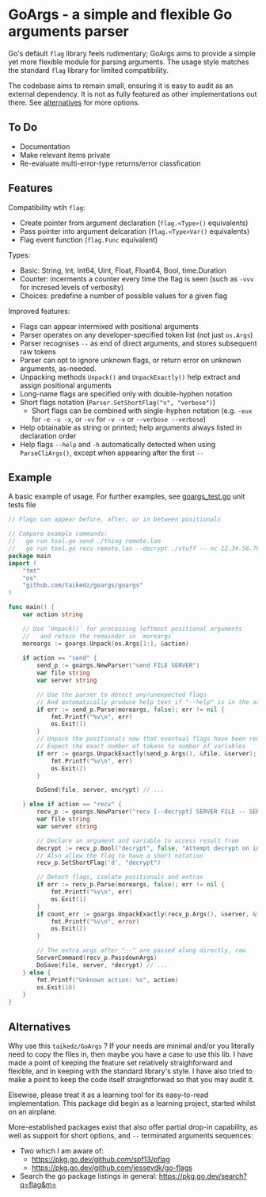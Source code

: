 # GoArgs - a simple and flexible Go arguments parser

Go's default `flag` library feels rudimentary; GoArgs aims to provide a simple yet more flexible module for parsing arguments.
The usage style matches the standard `flag` library for limited compatibility.

The codebase aims to remain small, ensuring it is easy to audit as an external dependency. It is not as fully featured as other implementations out there. See [alternatives](#alternatives) for more options.

## To Do

* Documentation
* Make relevant items private
* Re-evaluate multi-error-type returns/error classfication

## Features

Compatibility wtih `flag`:

* Create pointer from argument declaration (`flag.<Type>()` equivalents)
* Pass pointer into argument delcaration (`flag.<Type>Var()` equivalents)
* Flag event function (`flag.Func` equivalent)

Types:

* Basic: String, Int, Int64, Uint, Float, Float64, Bool, time.Duration
* Counter: incerments a counter every time the flag is seen (such as `-vvv` for incresed levels of verbosity)
* Choices: predefine a number of possible values for a given flag

Improved features:

* Flags can appear intermixed with positional arguments
* Parser operates on any developer-specified token list (not just `os.Args`)
* Parser recognises `--` as end of direct arguments, and stores subsequent raw tokens
* Parser can opt to ignore unknown flags, or return error on unknown arguments, as-needed.
* Unpacking methods `Unpack()` and `UnpackExactly()` help extract and assign positional arguments
* Long-name flags are specified only with double-hyphen notation
* Short flags notation (`Parser.SetShortFlag("v", "verbose")`)
    * Short flags can be combined with single-hyphen notation (e.g. `-eux` for `-e -u -x`, or `-vv` for `-v -v` or `--verbose --verbose`)
* Help obtainable as string or printed; help arguments always listed in declaration order
* Help flags `--help` and `-h` automatically detected when using `ParseCliArgs()`, except when appearing after the first `--`


## Example

A basic example of usage. For further examples, see [goargs_test.go](./goargs_test.go) unit tests file

```go
// Flags can appear before, after, or in between positionals

// Compare example commands:
//   go run tool.go send ./thing remote.lan
//   go run tool.go recv remote.lan --decrypt ./stuff -- nc 12.34.56.78 3000 "<" file.txt
package main
import (
    "fmt"
    "os"
    "github.com/taikedz/goargs/goargs"
)

func main() {
    var action string

    // Use `Unpack()` for processing leftmost positional arguments
    //   and retain the remainder in `moreargs`
    moreargs := goargs.Unpack(os.Args[1:], &action)
    
    if action == "send" {
        send_p := goargs.NewParser("send FILE SERVER")
        var file string
        var server string

        // Use the parser to detect any/unexpected flags
        // And automatically produce help text if "--help" is in the args
        if err := send_p.Parse(moreargs, false); err != nil {
            fmt.Printf("%v\n", err)
            os.Exit(1)
        }
        // Unpack the positionals now that eventual flags have been removed
        // Expect the exact number of tokens to number of variables
        if err := goargs.UnpackExactly(send_p.Args(), &file, &server); err != nil {
            fmt.Printf("%v\n", err)
            os.Exit(2)
        }

        DoSend(file, server, encrypt) // ...

    } else if action == "recv" {
        recv_p := goargs.NewParser("recv [--decrypt] SERVER FILE -- SERVER_COMMAND ...")
        var file string
        var server string

        // Declare an argument and variable to access result from
        decrypt := recv_p.Bool("decrypt", false, "Attempt decrypt on incoming data")
        // Also allow the flag to have a short notation
        recv_p.SetShortFlag('d', "decrypt")

        // Detect flags, isolate positionals and extras
        if err := recv_p.Parse(moreargs, false); err != nil {
            fmt.Printf("%v\n", err)
            os.Exit(1)
        }
        if count_err := goargs.UnpackExactly(recv_p.Args(), &server, &file); count_err != nil {
            fmt.Printf("%v\n", error)
            os.Exit(2)
        }

        // The extra args after "--" are passed along directly, raw
        ServerCommand(recv_p.PassdownArgs)
        DoSave(file, server, *decrypt) // ...
    } else {
        fmt.Printf("Unknown action: %s", action)
        os.Exit(10)
    }
}
```

## Alternatives

Why use this `taikedz/GoArgs` ? If your needs are minimal and/or you literally need to copy the files in, then maybe you have a case to use this lib. I have made a point of keeping the feature set relatively straighforward and flexible, and in keeping with the standard library's style. I have also tried to make a point to keep the code itself straightforwad so that you may audit it.

Elsewise, please treat it as a learning tool for its easy-to-read implementation. This package did begin as a learning project, started whilst on an airplane.

More-established packages exist that also offer partial drop-in capability, as well as support for short options, and `--` terminated arguments sequences:

* Two which I am aware of:
    * <https://pkg.go.dev/github.com/spf13/pflag>
    * <https://pkg.go.dev/github.com/jessevdk/go-flags>
* Search the go package listings in general: <https://pkg.go.dev/search?q=flag&m=>
